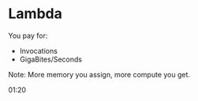 # Lambda
You pay for:
- Invocations
- GigaBites/Seconds

Note: More memory you assign, more compute you get.

01:20